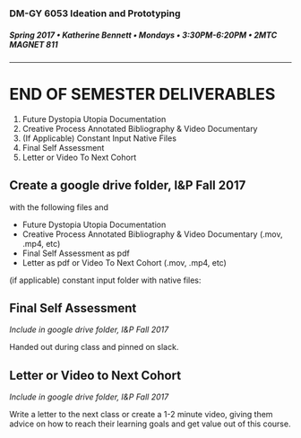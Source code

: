 ### DM-GY 6053 Ideation and Prototyping
##### Spring 2017 • Katherine Bennett • Mondays • 3:30PM-6:20PM • 2MTC MAGNET 811
---

# END OF SEMESTER DELIVERABLES

<ol>
<li>Future Dystopia Utopia Documentation</li>
<li>Creative Process Annotated Bibliography & Video Documentary</li>
<li>(If Applicable) Constant Input Native Files</li>
<li>Final Self Assessment</li>
<li>Letter or Video To Next Cohort</li>
</ol>
 
## Create a google drive folder, I&P Fall 2017 

with the following files and 
<ul>
<li>Future Dystopia Utopia Documentation</li>
<li>Creative Process Annotated Bibliography & Video Documentary (.mov, .mp4, etc)</li>
<li>Final Self Assessment as pdf</li>
<li>Letter as pdf or Video To Next Cohort (.mov, .mp4, etc)</li>
</ul>
(if applicable) constant input folder with native files:

## Final Self Assessment
*Include in google drive folder, I&P Fall 2017*

Handed out during class and pinned on slack.

## Letter or Video to Next Cohort
*Include in google drive folder, I&P Fall 2017*

Write a letter to the next class or create a 1-2 minute video, giving them advice on how to reach their learning goals and get value out of this course.
